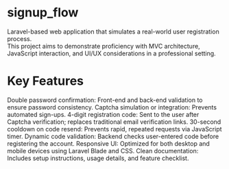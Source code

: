 # signup_flow
  Laravel-based web application that simulates a real-world user registration process.  
  This project aims to demonstrate proficiency with MVC architecture, JavaScript interaction, and UI/UX considerations in a professional setting.

# Key Features
  Double password confirmation: Front-end and back-end validation to ensure password consistency.
  Captcha simulation or integration: Prevents automated sign-ups.
  4-digit registration code: Sent to the user after Captcha verification; replaces traditional email verification links.
  30-second cooldown on code resend: Prevents rapid, repeated requests via JavaScript timer.
  Dynamic code validation: Backend checks user-entered code before registering the account.
  Responsive UI: Optimized for both desktop and mobile devices using Laravel Blade and CSS.
  Clean documentation: Includes setup instructions, usage details, and feature checklist.

